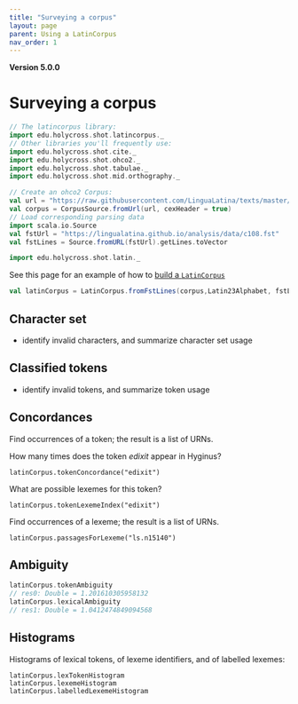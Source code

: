 ```yaml
---
title: "Surveying a corpus"
layout: page
parent: Using a LatinCorpus
nav_order: 1
---
```


**Version 5.0.0**

# Surveying a corpus




```scala
// The latincorpus library:
import edu.holycross.shot.latincorpus._
// Other libraries you'll frequently use:
import edu.holycross.shot.cite._
import edu.holycross.shot.ohco2._
import edu.holycross.shot.tabulae._
import edu.holycross.shot.mid.orthography._

// Create an ohco2 Corpus:
val url = "https://raw.githubusercontent.com/LinguaLatina/texts/master/texts/latin23/hyginus.cex"
val corpus = CorpusSource.fromUrl(url, cexHeader = true)
// Load corresponding parsing data
import scala.io.Source
val fstUrl = "https://lingualatina.github.io/analysis/data/c108.fst"
val fstLines = Source.fromURL(fstUrl).getLines.toVector

import edu.holycross.shot.latin._
```


See this page for an example of how to [build a `LatinCorpus`](https://neelsmith.github.io/latin-corpus/libraries/)


```scala
val latinCorpus = LatinCorpus.fromFstLines(corpus,Latin23Alphabet, fstLines, strict=false)
```


## Character set

- identify invalid characters, and summarize character set usage

## Classified tokens

- identify invalid tokens, and summarize token usage

## Concordances

Find occurrences of a token; the result is a list of URNs.

How many times does the token *edixit* appear in Hyginus?

```NOT SCALA
latinCorpus.tokenConcordance("edixit")
```


What are possible lexemes for this token?

```NOT SCALA
latinCorpus.tokenLexemeIndex("edixit")
```

Find occurrences of a lexeme; the result is a list of URNs.

```NOT SCALA
latinCorpus.passagesForLexeme("ls.n15140")
```




## Ambiguity

```scala
latinCorpus.tokenAmbiguity
// res0: Double = 1.201610305958132
latinCorpus.lexicalAmbiguity
// res1: Double = 1.0412474849094568
```

## Histograms

Histograms of lexical tokens, of lexeme identifiers, and of labelled lexemes:

```NOTSCALA
latinCorpus.lexTokenHistogram
latinCorpus.lexemeHistogram
latinCorpus.labelledLexemeHistogram
```
